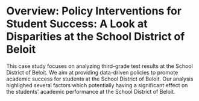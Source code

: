 # Overview: Policy Interventions for Student Success: A Look at Disparities at the School District of Beloit
This case study focuses on analyzing third-grade test results at the School District of Beloit. We aim at providing data-driven policies to promote academic success for students at the School District of Beloit. Our analysis highlighed several factors which potentially having a significant effect on the students' academic performance at the School District of Beloit.

